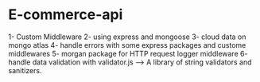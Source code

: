 # E-commerce-api

1- Custom Middleware
2- using express and mongoose 
3- cloud data on mongo atlas 
4- handle errors with some express packages and custome middlewares 
5- morgan package for HTTP request logger middleware
6-  handle data validation with validator.js --> A library of string validators and sanitizers.